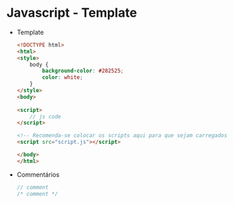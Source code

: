 # Javascript - Template

- Template

    ~~~html
    <!DOCTYPE html>
    <html>
    <style>
        body {
            background-color: #282525;
            color: white;
        }
    </style>
    <body>
        
    <script>
        // js code
    </script>
    
    <!-- Recomenda-se colocar os scripts aqui para que sejam carregados por último na página -->
    <script src="script.js"></script>
    
    </body>
    </html>
    ~~~
    
- Commentários

    ~~~javascript
    // comment
    /* comment */
    ~~~    
